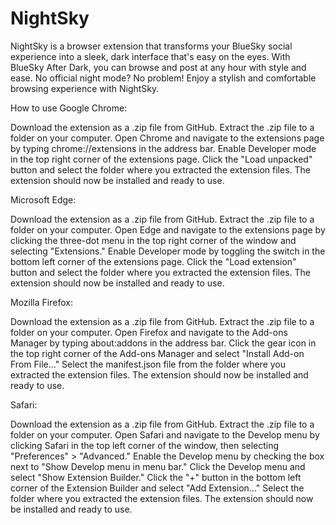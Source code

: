 # NightSky
NightSky is a browser extension that transforms your BlueSky social experience into a sleek, dark interface that's easy on the eyes. With BlueSky After Dark, you can browse and post at any hour with style and ease. No official night mode? No problem! Enjoy a stylish and comfortable browsing experience with NightSky.

How to use
Google Chrome:

Download the extension as a .zip file from GitHub.
Extract the .zip file to a folder on your computer.
Open Chrome and navigate to the extensions page by typing chrome://extensions in the address bar.
Enable Developer mode in the top right corner of the extensions page.
Click the "Load unpacked" button and select the folder where you extracted the extension files.
The extension should now be installed and ready to use.

Microsoft Edge:

Download the extension as a .zip file from GitHub.
Extract the .zip file to a folder on your computer.
Open Edge and navigate to the extensions page by clicking the three-dot menu in the top right corner of the window and selecting "Extensions."
Enable Developer mode by toggling the switch in the bottom left corner of the extensions page.
Click the "Load extension" button and select the folder where you extracted the extension files.
The extension should now be installed and ready to use.

Mozilla Firefox:

Download the extension as a .zip file from GitHub.
Extract the .zip file to a folder on your computer.
Open Firefox and navigate to the Add-ons Manager by typing about:addons in the address bar.
Click the gear icon in the top right corner of the Add-ons Manager and select "Install Add-on From File..."
Select the manifest.json file from the folder where you extracted the extension files.
The extension should now be installed and ready to use.

Safari:

Download the extension as a .zip file from GitHub.
Extract the .zip file to a folder on your computer.
Open Safari and navigate to the Develop menu by clicking Safari in the top left corner of the window, then selecting "Preferences" > "Advanced."
Enable the Develop menu by checking the box next to "Show Develop menu in menu bar."
Click the Develop menu and select "Show Extension Builder."
Click the "+" button in the bottom left corner of the Extension Builder and select "Add Extension..."
Select the folder where you extracted the extension files.
The extension should now be installed and ready to use.
